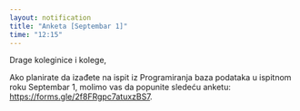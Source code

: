 ```yaml
---
layout: notification
title: "Anketa [Septembar 1]"
time: "12:15"
---
```


Drage koleginice i kolege,

Ako planirate da izađete na ispit iz Programiranja baza podataka u ispitnom roku Septembar 1, molimo vas da popunite sledeću anketu:
https://forms.gle/2f8FRgpc7atuxzBS7.

